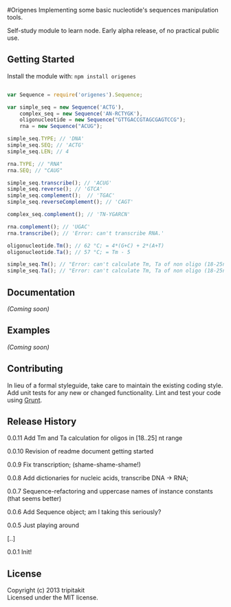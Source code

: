 #Origenes
Implementing some basic nucleotide's sequences manipulation tools.

Self-study module to learn node. Early alpha release, of no practical public use.


## Getting Started
Install the module with: `npm install origenes`

```javascript

var Sequence = require('origenes').Sequence;

var simple_seq = new Sequence('ACTG'),
	complex_seq = new Sequence('AN-RCTYGK'),
	oligonucleotide = new Sequence("GTTGACCGTAGCGAGTCCG");
	rna = new Sequence("ACUG");

simple_seq.TYPE; // 'DNA'
simple_seq.SEQ; // 'ACTG'
simple_seq.LEN; // 4

rna.TYPE; // "RNA"
rna.SEQ; // "CAUG"

simple_seq.transcribe(); // 'ACUG'
simple_seq.reverse(); // 'GTCA'
simple_seq.complement();  // 'TGAC'
simple_seq.reverseComplement(); // 'CAGT'

complex_seq.complement(); // 'TN-YGARCN'

rna.complement(); // 'UGAC'
rna.transcribe(); // 'Error: can't transcribe RNA.'

oligonucleotide.Tm(); // 62 °C; = 4*(G+C) + 2*(A+T) 
oligonucleotide.Ta(); // 57 °C; = Tm - 5

simple_seq.Tm(); // "Error: can't calculate Tm, Ta of non oligo (18-25nt long) sequences";
simple_seq.Ta(); // "Error: can't calculate Tm, Ta of non oligo (18-25nt long) sequences";

```

## Documentation
_(Coming soon)_

## Examples
_(Coming soon)_

## Contributing
In lieu of a formal styleguide, take care to maintain the existing coding style. Add unit tests for any new or changed functionality. Lint and test your code using [Grunt](http://gruntjs.com/).

## Release History

0.0.11 Add Tm and Ta calculation for oligos in [18..25] nt range

0.0.10 Revision of readme document getting started

0.0.9 Fix transcription; (shame-shame-shame!)

0.0.8 Add dictionaries for nucleic acids, transcribe DNA -> RNA;

0.0.7 Sequence-refactoring and uppercase names of instance constants (that seems better)

0.0.6 Add Sequence object; am I taking this seriously?

0.0.5 Just playing around

[..]

0.0.1 Init!

## License
Copyright (c) 2013 tripitakit  
Licensed under the MIT license.


